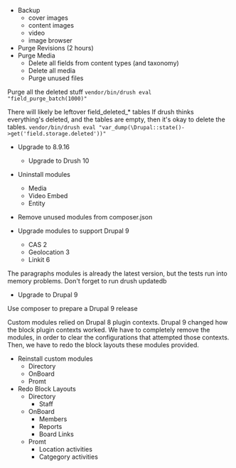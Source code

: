 * Backup
    * cover images
    * content images
    * video
    * image browser
* Purge Revisions  (2 hours)
* Purge Media
    * Delete all fields from content types (and taxonomy)
    * Delete all media
    * Purge unused files

Purge all the deleted stuff
`vendor/bin/drush eval "field_purge_batch(1000)"`

There will likely be leftover field_deleted_* tables
If drush thinks everything's deleted, and the tables are empty, then it's
okay to delete the tables.
`vendor/bin/drush eval "var_dump(\Drupal::state()->get('field.storage.deleted'))"`

* Upgrade to 8.9.16
    * Upgrade to Drush 10

* Uninstall modules
    * Media
    * Video Embed
    * Entity

* Remove unused modules from composer.json

* Upgrade modules to support Drupal 9
    * CAS 2
    * Geolocation 3
    * Linkit 6

The paragraphs modules is already the latest version, but the tests run into memory problems.
Don't forget to run drush updatedb


* Upgrade to Drupal 9

Use composer to prepare a Drupal 9 release

Custom modules relied on Drupal 8 plugin contexts.  Drupal 9 changed how the block plugin contexts worked.  We have to completely remove the modules, in order to clear the configurations that attempted those contexts.  Then, we have to redo the block layouts these modules provided.

* Reinstall custom modules
    * Directory
    * OnBoard
    * Promt
* Redo Block Layouts
    * Directory
        * Staff
    * OnBoard
        * Members
        * Reports
        * Board Links
    * Promt
        * Location activities
        * Catgegory activities
